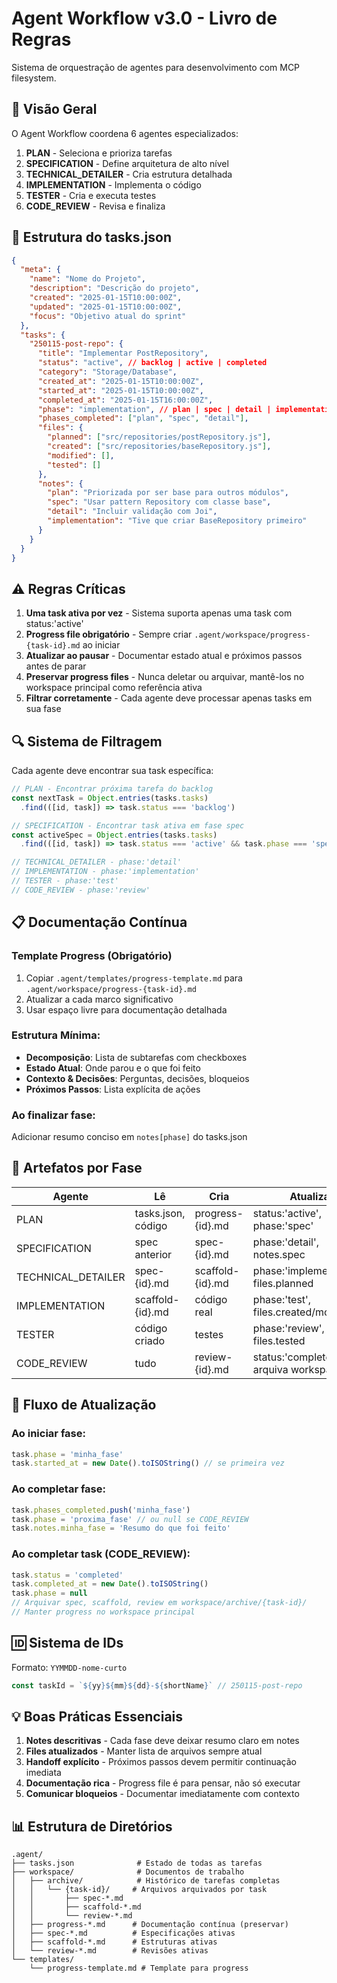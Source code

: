 # Agent Workflow v3.0 - Livro de Regras

Sistema de orquestração de agentes para desenvolvimento com MCP filesystem.

## 🎯 Visão Geral

O Agent Workflow coordena 6 agentes especializados:
1. **PLAN** - Seleciona e prioriza tarefas
2. **SPECIFICATION** - Define arquitetura de alto nível
3. **TECHNICAL_DETAILER** - Cria estrutura detalhada
4. **IMPLEMENTATION** - Implementa o código
5. **TESTER** - Cria e executa testes
6. **CODE_REVIEW** - Revisa e finaliza

## 📄 Estrutura do tasks.json

```json
{
  "meta": {
    "name": "Nome do Projeto",
    "description": "Descrição do projeto",
    "created": "2025-01-15T10:00:00Z",
    "updated": "2025-01-15T10:00:00Z",
    "focus": "Objetivo atual do sprint"
  },
  "tasks": {
    "250115-post-repo": {
      "title": "Implementar PostRepository",
      "status": "active", // backlog | active | completed
      "category": "Storage/Database",
      "created_at": "2025-01-15T10:00:00Z",
      "started_at": "2025-01-15T10:00:00Z",
      "completed_at": "2025-01-15T16:00:00Z",
      "phase": "implementation", // plan | spec | detail | implementation | test | review
      "phases_completed": ["plan", "spec", "detail"],
      "files": {
        "planned": ["src/repositories/postRepository.js"],
        "created": ["src/repositories/baseRepository.js"],
        "modified": [],
        "tested": []
      },
      "notes": {
        "plan": "Priorizada por ser base para outros módulos",
        "spec": "Usar pattern Repository com classe base",
        "detail": "Incluir validação com Joi",
        "implementation": "Tive que criar BaseRepository primeiro"
      }
    }
  }
}
```

## ⚠️ Regras Críticas

1. **Uma task ativa por vez** - Sistema suporta apenas uma task com status:'active'
2. **Progress file obrigatório** - Sempre criar `.agent/workspace/progress-{task-id}.md` ao iniciar
3. **Atualizar ao pausar** - Documentar estado atual e próximos passos antes de parar
4. **Preservar progress files** - Nunca deletar ou arquivar, mantê-los no workspace principal como referência ativa
5. **Filtrar corretamente** - Cada agente deve processar apenas tasks em sua fase

## 🔍 Sistema de Filtragem

Cada agente deve encontrar sua task específica:

```javascript
// PLAN - Encontrar próxima tarefa do backlog
const nextTask = Object.entries(tasks.tasks)
  .find(([id, task]) => task.status === 'backlog')

// SPECIFICATION - Encontrar task ativa em fase spec
const activeSpec = Object.entries(tasks.tasks)
  .find(([id, task]) => task.status === 'active' && task.phase === 'spec')

// TECHNICAL_DETAILER - phase:'detail'
// IMPLEMENTATION - phase:'implementation'
// TESTER - phase:'test'
// CODE_REVIEW - phase:'review'
```

## 📋 Documentação Contínua

### Template Progress (Obrigatório)

1. Copiar `.agent/templates/progress-template.md` para `.agent/workspace/progress-{task-id}.md`
2. Atualizar a cada marco significativo
3. Usar espaço livre para documentação detalhada

### Estrutura Mínima:
- **Decomposição**: Lista de subtarefas com checkboxes
- **Estado Atual**: Onde parou e o que foi feito
- **Contexto & Decisões**: Perguntas, decisões, bloqueios
- **Próximos Passos**: Lista explícita de ações

### Ao finalizar fase:
Adicionar resumo conciso em `notes[phase]` do tasks.json

## 📁 Artefatos por Fase

| Agente | Lê | Cria | Atualiza |
|--------|-----|------|----------|
| PLAN | tasks.json, código | progress-{id}.md | status:'active', phase:'spec' |
| SPECIFICATION | spec anterior | spec-{id}.md | phase:'detail', notes.spec |
| TECHNICAL_DETAILER | spec-{id}.md | scaffold-{id}.md | phase:'implementation', files.planned |
| IMPLEMENTATION | scaffold-{id}.md | código real | phase:'test', files.created/modified |
| TESTER | código criado | testes | phase:'review', files.tested |
| CODE_REVIEW | tudo | review-{id}.md | status:'completed', arquiva workspace |

## 🔄 Fluxo de Atualização

### Ao iniciar fase:
```javascript
task.phase = 'minha_fase'
task.started_at = new Date().toISOString() // se primeira vez
```

### Ao completar fase:
```javascript
task.phases_completed.push('minha_fase')
task.phase = 'proxima_fase' // ou null se CODE_REVIEW
task.notes.minha_fase = 'Resumo do que foi feito'
```

### Ao completar task (CODE_REVIEW):
```javascript
task.status = 'completed'
task.completed_at = new Date().toISOString()
task.phase = null
// Arquivar spec, scaffold, review em workspace/archive/{task-id}/
// Manter progress no workspace principal
```

## 🆔 Sistema de IDs

Formato: `YYMMDD-nome-curto`

```javascript
const taskId = `${yy}${mm}${dd}-${shortName}` // 250115-post-repo
```

## 💡 Boas Práticas Essenciais

1. **Notes descritivas** - Cada fase deve deixar resumo claro em notes
2. **Files atualizados** - Manter lista de arquivos sempre atual
3. **Handoff explícito** - Próximos passos devem permitir continuação imediata
4. **Documentação rica** - Progress file é para pensar, não só executar
5. **Comunicar bloqueios** - Documentar imediatamente com contexto

## 📊 Estrutura de Diretórios

```
.agent/
├── tasks.json              # Estado de todas as tarefas
├── workspace/              # Documentos de trabalho
│   ├── archive/            # Histórico de tarefas completas
│   │   └── {task-id}/     # Arquivos arquivados por task
│   │       ├── spec-*.md
│   │       ├── scaffold-*.md
│   │       └── review-*.md
│   ├── progress-*.md      # Documentação contínua (preservar)
│   ├── spec-*.md          # Especificações ativas
│   ├── scaffold-*.md      # Estruturas ativas
│   └── review-*.md        # Revisões ativas
└── templates/
    └── progress-template.md # Template para progress
```